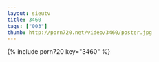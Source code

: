 ```yaml
--- 
layout: sieutv
title: 3460
tags: ["003"]
thumb: http://porn720.net/video/3460/poster.jpg
---
```

{% include porn720 key="3460" %} 
